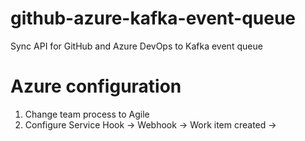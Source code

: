 # github-azure-kafka-event-queue

Sync API for GitHub and Azure DevOps to Kafka event queue


# Azure configuration

1. Change team process to Agile
2. Configure Service Hook -> Webhook -> Work item created -> 